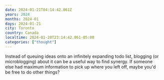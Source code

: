 ```yaml
---
date: 2024-01-21T04:14:42.861Z
years: 2024
months: 2024-01
days: 2024-01-21
city: Toronto
country: Canada
localtime: 2024-01-20T23:14:42.861-05:00
categories: ["thought"]
---
```

Instead of queuing ideas onto an infinitely expanding todo list, blogging (or microblogging) about it can be a useful way to find synergy. If someone else had maximum information to pick up where you left off, maybe you'd be free to do other things?
